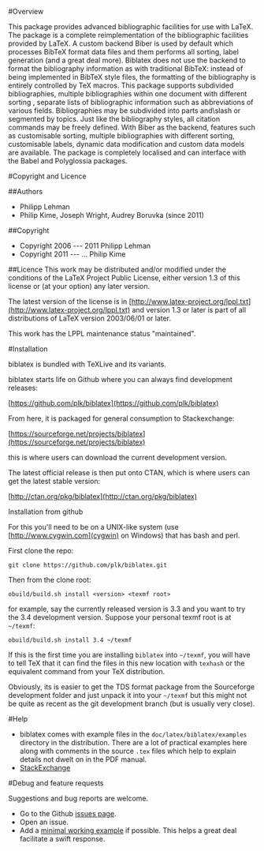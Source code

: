 #Overview

This package provides advanced bibliographic facilities for use with LaTeX.
The package is a complete reimplementation of the bibliographic facilities
provided by LaTeX. A custom backend Biber is used by default which
processes BibTeX format data files and them performs all sorting, label
generation (and a great deal more). Biblatex does not use the backend to
format the bibliography information as with traditional BibTeX: instead of
being implemented in BibTeX style files, the formatting of the bibliography
is entirely controlled by TeX macros. This package supports subdivided
bibliographies, multiple bibliographies within one document with different
sorting , separate lists of bibliographic information such as abbreviations
of various fields. Bibliographies may be subdivided into parts and\slash or
segmented by topics. Just like the bibliography styles, all citation
commands may be freely defined. With Biber as the backend, features such
as customisable sorting, multiple bibliographies with different sorting,
customisable labels, dynamic data modification and custom data models are
available. The package is completely localised and can interface with
the Babel and Polyglossia packages. 

#Copyright and Licence

##Authors
- Philipp Lehman
- Philip Kime, Joseph Wright, Audrey Boruvka (since 2011)

##Copyright
- Copyright 2006 --- 2011 Philipp Lehman
- Copyright 2011 --- ... Philip Kime

##Licence
This work may be distributed and/or modified under the conditions of the LaTeX Project Public License, either version 1.3 of this license or (at your option) any later version.

The latest version of the license is in [http://www.latex-project.org/lppl.txt](http://www.latex-project.org/lppl.txt) and version 1.3 or later is part of all distributions of LaTeX version 2003/06/01 or later.

This work has the LPPL maintenance status "maintained".

#Installation

biblatex is bundled with TeXLive and its variants.

biblatex starts life on Github where you can always find development
releases:

[https://github.com/plk/biblatex](https://github.com/plk/biblatex)

From here, it is packaged for general consumption to Stackexchange:

[https://sourceforge.net/projects/biblatex](https://sourceforge.net/projects/biblatex)

this is where users can download the current development version.

The latest official release is then put onto CTAN, which is where users can
get the latest stable version:

[http://ctan.org/pkg/biblatex](http://ctan.org/pkg/biblatex)

Installation from github

For this you'll need to be on a UNIX-like system (use
[http://www.cygwin.com](cygwin) on Windows) that has bash and perl.

First clone the repo:

`git clone https://github.com/plk/biblatex.git`

Then from the clone root:

`obuild/build.sh install <version> <texmf root>`

for example, say the currently released version is 3.3 and you want to try
the 3.4 development version. Suppose your personal texmf root is at
`~/texmf`:

`obuild/build.sh install 3.4 ~/texmf`

If this is the first time you are installing `biblatex` into `~/texmf`, you will have
to tell TeX that it can find the files in this new location with `texhash`
or the equivalent command from your TeX distribution.

Obviously, its is easier to get the TDS format package from the Sourceforge
development folder and just unpack it into your `~/texmf` but this might
not be quite as recent as the git development branch (but is usually very
close).

#Help

- biblatex comes with example files in the `doc/latex/biblatex/examples`
  directory in the distribution. There are a lot of practical examples here
  along with comments in the source `.tex` files which help to explain
  details not dwelt on in the PDF manual.
- [StackExchange](https://tex.stackexchange.com/questions/tagged/biblatex)

#Debug and feature requests

Suggestions and bug reports are welcome.

- Go to the Github [issues page](https://github.com/plk/biblatex/issues).
- Open an issue.
- Add a [minimal working  example](http://www.tex.ac.uk/cgi-bin/texfaq2html?label=minxampl) if
  possible. This helps a great deal facilitate a swift response.






